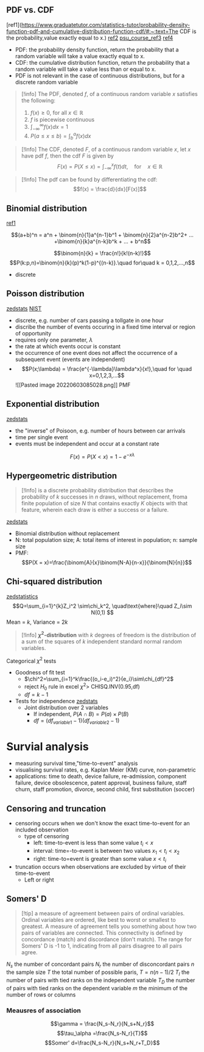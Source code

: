 ## PDF vs. CDF
[ref1](https://www.graduatetutor.com/statistics-tutor/probability-density-function-pdf-and-cumulative-distribution-function-cdf/#:~:text=The CDF is the probability,value exactly equal to x.) [ref2](https://stats.libretexts.org/Courses/Saint_Mary's_College_Notre_Dame/MATH_345__-_Probability_(Kuter)/4%3A_Continuous_Random_Variables/4.1%3A_Probability_Density_Functions_(PDFs)_and_Cumulative_Distribution_Functions_(CDFs)_for_Continuous_Random_Variables) [psu_course_ref3](https://online.stat.psu.edu/stat414/lesson/14/14.1) [ref4](https://web.stanford.edu/class/archive/cs/cs109/cs109.1192/handouts/pythonForProbability.html) 

- PDF: the probability density function, return the probability that a random variable will take a value exactly equal to x.
- CDF: the cumulative distribution function, return the probability that a random variable will take a value less than or equal to x.
- PDF is not relevant in the case of continuous distributions, but for a discrete random variable
> [!info] 
> The PDF, denoted $f$, of a continuous random variable $x$ satisfies the following:
> 1. $f(x)\ge 0$, for all $x\in \mathbb{R}$
> 2. $f$ is piecewise continuous
> 3. $\int_{-\infty}^\infty f(x)dx = 1$
> 4. $P(a\le x\le b) = \int_b^a f(x)dx$

> [!Info]
The CDF, denoted $F$, of a continuous random variable $x$, let $x$ have pdf $f$, then the cdf $F$ is given by $$F(x)=P(X\le x)=\int_{-\infty}^x f(t)dt, \quad\text{for}\quad x \in\mathbb{R} $$

> [!Info]
> The pdf can be found by differentiating the cdf:
> $$f(x) = \frac{d}{dx}[F(x)]$$



## Binomial distribution
[ref1](https://www.geeksforgeeks.org/python-binomial-distribution/)

$$(a+b)^n = a^n + \binom{n}{1}a^{n-1}b^1 + \binom{n}{2}a^{n-2}b^2+ ... +\binom{n}{k}a^{n-k}b^k + ... + b^n$$

$$\binom{n}{k} = \frac{n!}{k!(n-k)!}$$
$$P(k:p,n)=\binom{n}{k}(p)^k(1-p)^{(n-k)}.\quad for\quad k = 0,1,2,...,n$$

- discrete 


## Poisson distribution
[zedstats](https://www.youtube.com/watch?v=cPOChr_kuQs&list=PLTNMv857s9WVzutwxaMb0YZKW7hoveGLS&index=3) [NIST](https://www.itl.nist.gov/div898/handbook/eda/section3/eda366j.htm)
- discrete, e.g. number of cars passing a tollgate in one hour
- discribe the number of events occuring in a fixed time interval or region of opportunity
- requires only one parameter, $\lambda$
- the rate at which events occur is constant
- the occurrence of one event does not affect the occurrence of a subsequent event (events are independent)
- $$P(x;\lambda) = \frac{e^{-\lambda}\lambda^x}{x!},\quad for \quad x=0,1,2,3,...$$![[Pasted image 20220603085028.png]] PMF
## Exponential distribution
[zedstats](https://www.youtube.com/watch?v=2kg1O0j1J9c&list=PLTNMv857s9WVzutwxaMb0YZKW7hoveGLS&index=5)
- the "inverse" of Poisoon, e.g. number of hours between car arrivals
- time per single event
- events must be independent and occur at a constant rate

$$F(x)=P(X < x)=1-e^{-x\lambda}$$


## Hypergeometric distribution
> [!Info] is a discrete probability distribution that describes the probability of $k$ successes in $n$ draws, without replacement, froma finite population of size $N$ that contains exactly $K$ objects with that feature, wherein each draw is either a success or a failure.

[zedstats](https://www.youtube.com/watch?v=upVJ4YqTlC4&list=PLTNMv857s9WVzutwxaMb0YZKW7hoveGLS&index=4)
- Binomial distribution without replacement
- N: total population size; A: total items of interest in population; n: sample size
- PMF: $$P(X = x)=\frac{\binom{A}{x}\binom{N-A}{n-x}}{\binom{N}{n}}$$





## Chi-squared distribution
[zedstatistics](https://www.youtube.com/watch?v=80ffqpZdKiA)
$$Q=\sum_{i=1}^{k}Z_i^2 \sim\chi_k^2, \quad\text{where}\quad Z_i\sim N(0,1) $$
Mean = $k$, Variance = $2k$

> [!Info] **$\chi^2$-distribution** with $k$ degrees of freedom is the distribution of a sum of the squares of $k$ independent standard normal random variables.


Categorical $\chi^2$ tests
- Goodness of fit test
	- $\chi^2=\sum_{i=1}^k\frac{(o_i-e_i)^2}{e_i}\sim\chi_{df}^2$
	- reject $H_0$ rule in excel $\chi^2\gt$ CHISQ.INV(0.95,df)
	- $df = k-1$	 
- Tests for independence [zedstats](https://www.youtube.com/watch?v=NTHA9Qa81R8)
	- Joint distribution over 2 variables
		- If independent, $P(A\cap B) = P(a)\times P(B)$
		- $df=(df_{variable1}-1)(df_{variable2}-1)$


# Survial analysis
- measuring survival time,"time-to-event" analysis
- visualising survival rates, e.g. Kaplan Meier (KM) curve, non-parametric
- applications: time to death, device failure, re-admission, component failure, device obsolescence, patent approval, business failure, staff churn, staff promotion, divorce, second child, first substitution (soccer)
## Censoring and truncation
- censoring occurs when we don't know the exact time-to-event for an included observation
	- type of censoring
		- left: time-to-event is less than some value $t_i\lt x$
		- interval: time=-to-event is between two values $x_1\lt t_i\lt x_2$
		- right: time-to=event is greater than some value $x\lt t_i$
- truncation occurs when observations are excluded by virtue of their time-to-event
	- Left or right


## Somers' D
> [!tip] a measure of agreement between pairs of ordinal variables. Ordinal variables are ordered, like best to worst or smallest to greatest.
> A measure of agreement tells you something about how two pairs of variables are connected. This connectivity is defined by concordance (match) and discordance (don't match).
> The range for Somers' D is -1 to 1, indicating from all pairs disagree to all pairs agree.

$N_s$ the number of concordant pairs
$N_r$ the number of disconcordant pairs
$n$  the sample size
$T$ the total number of possible paris, $T=n(n-1)/2$
$T_I$ the number of pairs with tied ranks on the independent variable
$T_D$ the number of pairs with tied ranks on the dependent variable
$m$ the minimum of the number of rows or columns
### Meausres of association
$$\gamma = \frac{N_s-N_r}{N_s+N_r}$$
$$\tau_\alpha =\frac{N_s-N_r}{T}$$
$$Somer' d=\frac{N_s-N_r}{N_s+N_r+T_D}$$

